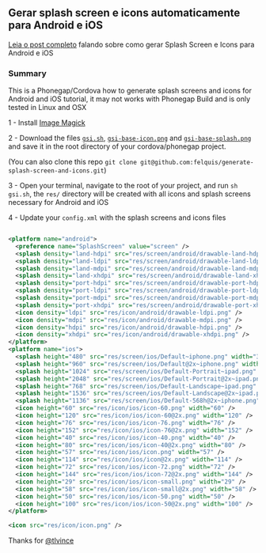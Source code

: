 ## Gerar splash screen e icons automaticamente para Android e iOS

[Leia o post completo](nativebuild.com/2014/gerar-icones-splash-screen-cordova-phonegap.html) falando sobre como gerar Splash Screen e Icons para Android e iOS

### Summary

This is a Phonegap/Cordova how to generate splash screens and icons for Android and iOS tutorial, it may not works with Phonegap Build and is only tested in Linux and OSX

1 - Install [Image Magick](http://www.imagemagick.org/)

2 - Download the files [`gsi.sh`](https://github.com/felquis/generate-splash-screen-and-icons/blob/master/gsi.sh), [`gsi-base-icon.png`](https://github.com/felquis/generate-splash-screen-and-icons/blob/master/gsi-base-icon.png) and  [`gsi-base-splash.png`](https://github.com/felquis/generate-splash-screen-and-icons/blob/master/gsi-base-splash.png) and save it in the root directory of your cordova/phonegap project. 

(You can also clone this repo `git clone git@github.com:felquis/generate-splash-screen-and-icons.git`)

3 - Open your terminal, navigate to the root of your project, and run `sh gsi.sh`, the `res/` directory will be created with all icons and splash screens necessary for Android and iOS


4 - Update your `config.xml` with the splash screens and icons files

```xml

<platform name="android">
  <preference name="SplashScreen" value="screen" />
  <splash density="land-hdpi" src="res/screen/android/drawable-land-hdpi.png" />
  <splash density="land-ldpi" src="res/screen/android/drawable-land-ldpi.png" />
  <splash density="land-mdpi" src="res/screen/android/drawable-land-mdpi.png" />
  <splash density="land-xhdpi" src="res/screen/android/drawable-land-xhdpi.png" />
  <splash density="port-hdpi" src="res/screen/android/drawable-port-hdpi.png" />
  <splash density="port-ldpi" src="res/screen/android/drawable-port-ldpi.png" />
  <splash density="port-mdpi" src="res/screen/android/drawable-port-mdpi.png" />
  <splash density="port-xhdpi" src="res/screen/android/drawable-port-xhdpi.png" />
  <icon density="ldpi" src="res/icon/android/drawable-ldpi.png" />
  <icon density="mdpi" src="res/icon/android/drawable-mdpi.png" />
  <icon density="hdpi" src="res/icon/android/drawable-hdpi.png" />
  <icon density="xhdpi" src="res/icon/android/drawable-xhdpi.png" />
</platform>
<platform name="ios">
  <splash height="480" src="res/screen/ios/Default~iphone.png" width="320" />
  <splash height="960" src="res/screen/ios/Default@2x~iphone.png" width="640" />
  <splash height="1024" src="res/screen/ios/Default-Portrait~ipad.png" width="768" />
  <splash height="2048" src="res/screen/ios/Default-Portrait@2x~ipad.png" width="1536" />
  <splash height="768" src="res/screen/ios/Default-Landscape~ipad.png" width="1024" />
  <splash height="1536" src="res/screen/ios/Default-Landscape@2x~ipad.png" width="2048" />
  <splash height="1136" src="res/screen/ios/Default-568h@2x~iphone.png" width="640" />
  <icon height="60" src="res/icon/ios/icon-60.png" width="60" />
  <icon height="120" src="res/icon/ios/icon-60@2x.png" width="120" />
  <icon height="76" src="res/icon/ios/icon-76.png" width="76" />
  <icon height="152" src="res/icon/ios/icon-76@2x.png" width="152" />
  <icon height="40" src="res/icon/ios/icon-40.png" width="40" />
  <icon height="80" src="res/icon/ios/icon-40@2x.png" width="80" />
  <icon height="57" src="res/icon/ios/icon.png" width="57" />
  <icon height="114" src="res/icon/ios/icon@2x.png" width="114" />
  <icon height="72" src="res/icon/ios/icon-72.png" width="72" />
  <icon height="144" src="res/icon/ios/icon-72@2x.png" width="144" />
  <icon height="29" src="res/icon/ios/icon-small.png" width="29" />
  <icon height="58" src="res/icon/ios/icon-small@2x.png" width="58" />
  <icon height="50" src="res/icon/ios/icon-50.png" width="50" />
  <icon height="100" src="res/icon/ios/icon-50@2x.png" width="100" />
</platform>

<icon src="res/icon/icon.png" />
```

Thanks for [@tlvince](https://github.com/tlvince/phonegap-icon-splash-generator)
